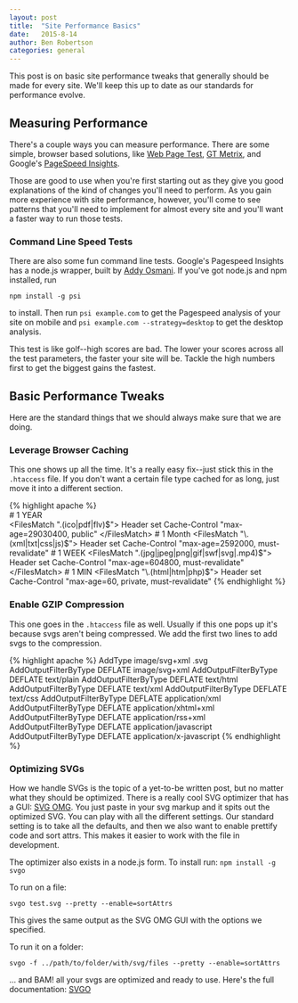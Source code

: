 ```yaml
---
layout: post
title:  "Site Performance Basics"
date:   2015-8-14
author: Ben Robertson
categories: general
---
```


This post is on basic site performance tweaks that generally should be made for every site. We'll keep this up to date as our standards for performance evolve.

## Measuring Performance

There's a couple ways you can measure performance. There are some simple, browser based solutions, like [Web Page Test](http://www.webpagetest.org/), [GT Metrix](https://gtmetrix.com/), and Google's [PageSpeed Insights](https://developers.google.com/speed/pagespeed/insights/).

Those are good to use when you're first starting out as they give you good explanations of the kind of changes you'll need to perform. As you gain more experience with site performance, however, you'll come to see patterns that you'll need to implement for almost every site and you'll want a faster way to run those tests.

### Command Line Speed Tests

There are also some fun command line tests. Google's Pagespeed Insights has a node.js wrapper, built by [Addy Osmani](http://addyosmani.com/blog/automating-web-performance-measurement-with-psi-for-node/). If you've got node.js and npm installed, run  

`npm install -g psi`  

 to install. Then run `psi example.com` to get the Pagespeed analysis of your site on mobile and `psi example.com --strategy=desktop` to get the desktop analysis.

This test is like golf--high scores are bad. The lower your scores across all the test parameters, the faster your site will be. Tackle the high numbers first to get the biggest gains the fastest.


## Basic Performance Tweaks

Here are the standard things that we should always make sure that we are doing.

### Leverage Browser Caching

This one shows up all the time. It's a really easy fix--just stick this in the `.htaccess` file. If you don't want a certain file type cached for as long, just move it into a different section.

{% highlight apache %}
<IfModule mod_headers.c>  
	 # 1 YEAR  
	<FilesMatch "\.(ico|pdf|flv)$">  
	Header set Cache-Control "max-age=29030400, public"  
	</FilesMatch>
	# 1 Month
	<FilesMatch "\.(xml|txt|css|js)$">
	Header set Cache-Control "max-age=2592000, must-revalidate"
	</FilesMatch>
	# 1 WEEK
	<FilesMatch "\.(jpg|jpeg|png|gif|swf|svg|.mp4)$">
	Header set Cache-Control "max-age=604800, must-revalidate"
	</FilesMatch>
	# 1 MIN
	<FilesMatch "\.(html|htm|php)$">
	Header set Cache-Control "max-age=60, private, must-revalidate"
	</FilesMatch>
</IfModule>
{% endhighlight %}

### Enable GZIP Compression

This one goes in the `.htaccess` file as well. Usually if this one pops up it's because svgs aren't being compressed. We add the first two lines to add svgs to the compression.

{% highlight apache %}
AddType image/svg+xml .svg
AddOutputFilterByType DEFLATE image/svg+xml
AddOutputFilterByType DEFLATE text/plain
AddOutputFilterByType DEFLATE text/html
AddOutputFilterByType DEFLATE text/xml
AddOutputFilterByType DEFLATE text/css
AddOutputFilterByType DEFLATE application/xml
AddOutputFilterByType DEFLATE application/xhtml+xml
AddOutputFilterByType DEFLATE application/rss+xml
AddOutputFilterByType DEFLATE application/javascript
AddOutputFilterByType DEFLATE application/x-javascript
{% endhighlight %}

### Optimizing SVGs

How we handle SVGs is the topic of a yet-to-be written post, but no matter what they should be optimized. There is a really cool SVG optimizer that has a GUI: [SVG OMG](https://jakearchibald.github.io/svgomg/). You just paste in your svg markup and it spits out the optimized SVG. You can play with all the different settings. Our standard setting is to take all the defaults, and then we also want to enable prettify code and sort attrs. This makes it easier to work with the file in development.

The optimizer also exists in a node.js form. To install run: `npm install -g svgo`

To run on a file:  

`svgo test.svg --pretty --enable=sortAttrs`  

This gives the same output as the SVG OMG GUI with the options we specified.

To run it on a folder:  

`svgo -f ../path/to/folder/with/svg/files --pretty --enable=sortAttrs`  

... and BAM! all your svgs are optimized and ready to use. Here's the full documentation: [SVGO](https://github.com/svg/svgo)
